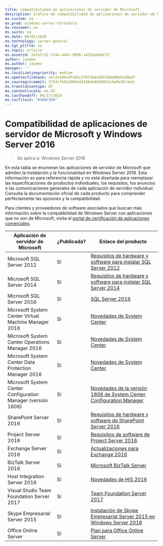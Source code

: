 ```yaml
---
title: Compatibilidad de aplicaciones de servidor de Microsoft
description: Gráfico de compatibilidad de aplicaciones de servidor de Microsoft y Server 2016.
ms.custom: na
ms.prod: windows-server-threshold
ms.reviewer: na
ms.suite: na
ms.date: 08/01/2018
ms.technology: server-general
ms.tgt_pltfrm: na
ms.topic: article
ms.assetid: 2afe7c32-1fda-4441-989b-1415dabddc72
author: jaimeo
ms.author: jaimeo
manager: ''
ms.localizationpriority: medium
ms.openlocfilehash: a4c1e104c4f2b5c270f36dc8d5789e00b5a30bdf
ms.sourcegitcommit: 3743cf691a984e1d140a04d50924a3a0a19c3e5c
ms.translationtype: HT
ms.contentlocale: es-ES
ms.lasthandoff: 06/17/2019
ms.locfileid: "63687350"
---
```

# <a name="windows-server-2016-and-microsoft-server-application-compatibility"></a>Compatibilidad de aplicaciones de servidor de Microsoft y Windows Server 2016

>Se aplica a: Windows Server 2016

En esta tabla se enumeran las aplicaciones de servidor de Microsoft que admiten la instalación y la funcionalidad en Windows Server 2016. Esta información es para referencia rápida y no está diseñada para reemplazar las especificaciones de productos individuales, los requisitos, los anuncios o las comunicaciones generales de cada aplicación de servidor individual. Consulta la documentación oficial de cada producto para comprender perfectamente las opciones y la compatibilidad.

Para clientes y proveedores de software asociados que buscan más información sobre la compatibilidad de Windows Server con aplicaciones que no son de Microsoft, visita el [portal de certificación de aplicaciones comerciales](https://commercialappcertification.microsoft.com/).

|Aplicación de servidor de Microsoft|  ¿Publicada?|  Enlace del producto|
|-------------------------------------|--------------------------------------------|-------------------|
|Microsoft SQL Server 2012|Sí| [Requisitos de hardware y software para instalar SQL Server 2012](https://msdn.microsoft.com/library/ms143506(v=sql.110).aspx)|
|Microsoft SQL Server 2014|Sí|[Requisitos de hardware y software para instalar SQL Server 2014](https://msdn.microsoft.com/library/ms143506(SQL.120).aspx)|
|Microsoft SQL Server 2016| Sí|    [SQL Server 2016](https://www.microsoft.com/en-us/cloud-platform/sql-server)| 
|Microsoft System Center Virtual Machine Manager 2016|  Sí|    [Novedades de System Center](https://technet.microsoft.com/system-center-docs/get-started/what-s-new-in-system-center)|
|Microsoft System Center Operations Manager 2016|   Sí|    [Novedades de System Center](https://technet.microsoft.com/system-center-docs/get-started/what-s-new-in-system-center)|
|Microsoft System Center Data Protection Manager 2016|  Sí|    [Novedades de System Center](https://technet.microsoft.com/system-center-docs/get-started/what-s-new-in-system-center)|
|Microsoft System Center Configuration Manager (versión 1606)|  Sí|    [Novedades de la versión 1606 de System Center Configuration Manager](https://technet.microsoft.com/library/mt752488.aspx)|  
|SharePoint Server 2016|    Sí|    [Requisitos de hardware y software de SharePoint Server 2016](https://technet.microsoft.com/library/cc262485(v=office.16).aspx)|
|Project Server 2016|   Sí|    [Requisitos de software de Project Server 2016](https://technet.microsoft.com/library/ee683978(v=office.16).aspx)|
|Exchange Server 2016|  Sí|    [Actualizaciones para Exchange 2016](https://technet.microsoft.com/library/jj907309(v=exchg.160).aspx)| 
|BizTalk Server 2016|   Sí|    [Microsoft BizTalk Server](https://www.microsoft.com/en-us/cloud-platform/biztalk)|
|Host Integration Server 2016|  Sí|    [Novedades de HIS 2016](https://msdn.microsoft.com/library/mt670807.aspx)|
|Visual Studio Team Foundation Server 2017| Sí|    [Team Foundation Server 2017](https://www.visualstudio.com/news/releasenotes/tfs2017-relnotes)| 
|Skype Empresarial Server 2015|    Sí|    [Instalación de Skype Empresarial Server 2015 en Windows Server 2016](https://support.microsoft.com/en-gb/help/4015888/how-to-install-skype-for-business-server-2015-on-windows-server-2016)|
|Office Online Server|   Sí|  [Plan para Office Online Server](https://technet.microsoft.com/library/jj219435(v=office.16).aspx)|


